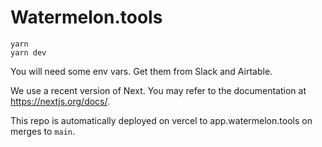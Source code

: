 # Watermelon.tools

```
yarn
yarn dev
```

You will need some env vars. Get them from Slack and Airtable.

We use a recent version of Next. You may refer to the documentation at https://nextjs.org/docs/.

This repo is automatically deployed on vercel to app.watermelon.tools on merges to ```main```.
